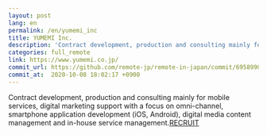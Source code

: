 ```yaml
---
layout: post
lang: en
permalink: /en/yumemi_inc
title: YUMEMI Inc.
description: 'Contract development, production and consulting mainly for mobile services, digital marketing support with a focus on omni-channel, smartphone application development (iOS, Android), digital media content management and in-house service management.RECRUIT'
categories: full_remote
link: https://www.yumemi.co.jp/
commit_url: https://github.com/remote-jp/remote-in-japan/commit/69589901188e463aed8ce9646957038221fd17e7
commit_at:  2020-10-08 18:02:17 +0900
---
```


<p>Contract development, production and consulting mainly for mobile services, digital marketing support with a focus on omni-channel, smartphone application development (iOS, Android), digital media content management and in-house service management.<a href="https://www.yumemi.co.jp/?filter=recruit">RECRUIT</a></p>
